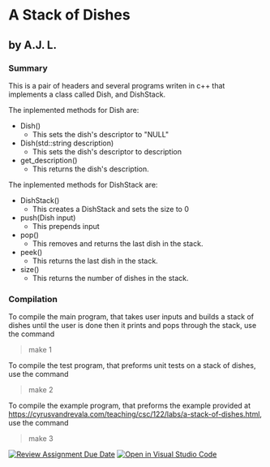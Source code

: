 # A Stack of Dishes 
## by A.J. L.

### Summary
This is a pair of headers and several programs writen in c++ that implements a class called Dish, and DishStack.

The inplemented methods for Dish are:
- Dish()
    - This sets the dish's descriptor to "NULL"
- Dish(std::string description)
    - This sets the dish's descriptor to description
- get_description()
    - This returns the dish's description.

The inplemented methods for DishStack are:
- DishStack()
    - This creates a DishStack and sets the size to 0
- push(Dish input)
    - This prepends input
- pop()
    - This removes and returns the last dish in the stack.
- peek()
    - This returns the last dish in the stack.
- size()
    - This returns the number of dishes in the stack.

### Compilation
To compile the main program, that takes user inputs and builds a stack of dishes until the user is done then it prints and pops through the stack, use the command 
> make 1

To compile the test program, that preforms unit tests on a stack of dishes, use the command
> make 2

To compile the example program, that preforms the example provided at https://cyrusvandrevala.com/teaching/csc/122/labs/a-stack-of-dishes.html, use the command
> make 3


[![Review Assignment Due Date](https://classroom.github.com/assets/deadline-readme-button-22041afd0340ce965d47ae6ef1cefeee28c7c493a6346c4f15d667ab976d596c.svg)](https://classroom.github.com/a/DPAIQAcb)
[![Open in Visual Studio Code](https://classroom.github.com/assets/open-in-vscode-2e0aaae1b6195c2367325f4f02e2d04e9abb55f0b24a779b69b11b9e10269abc.svg)](https://classroom.github.com/online_ide?assignment_repo_id=17227944&assignment_repo_type=AssignmentRepo)
